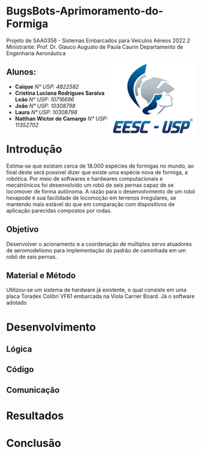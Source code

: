 # BugsBots-Aprimoramento-do-Formiga
  Projeto de SAA0356 - Sistemas Embarcados para Veículos Aéreos 2022.2
  Ministrante: Prof. Dr. Glauco Augusto de Paula Caurin
  Departamento de Engenharia Aeronáutica

<img src="./Imagens/identidade_visual_novo_logo.png" align="right"
     alt="Logo EESC" height="200">


## Alunos:
* **Caique** *N° USP: 4822582* 
* **Cristina Luciana Rodrigues Saraiva Leão** *N° USP: 10716696* 
* **João** *N° USP: 10308798* 
* **Laura** *N° USP: 10308798* 
* **Natthan Wictor de Camargo** *N° USP: 11352702* 


# Introdução
Estima-se que existam cerca de 18.000 espécies de formigas no mundo, ao final deste será possível dizer que existe uma espécie nova de formiga, a robótica. Por meio de softwares e hardwares computacionais e mecatrônicos foi desenvolvido um robô de seis pernas capaz de se locomover de forma autônoma. A razão para o desenvolvimento de um robô hexapode é sua facilidade de locomoção em terrenos irregulares, se mantendo mais estável do que em comparação com dispositívos de aplicação parecidas compostos por rodas.

## Objetivo
Desenvolver o acionamento e a coordenação de múltiplos servo atuadores de aeromodelismo para implementação do padrão de caminhada em um robô de seis pernas.

## Material e Método
Utilizou-se um sistema de hardware já existente, o qual consiste em uma placa Toradex Colibri VF61 embarcada na Viola Carrier Board. Já o software adotado 


# Desenvolvimento
## Lógica

## Código

## Comunicação


# Resultados


# Conclusão
